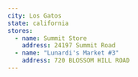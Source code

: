 ```yaml
---
city: Los Gatos
state: california
stores:
  - name: Summit Store
    address: 24197 Summit Road
  - name: "Lunardi's Market #3"
    address: 720 BLOSSOM HILL ROAD
---
```

